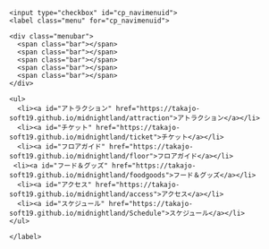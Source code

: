 <html>
  
  <link rel="stylesheet" type="text/css" href="menu.css">
  
  <body>
  
    <input type="checkbox" id="cp_navimenuid">
    <label class="menu" for="cp_navimenuid">

    <div class="menubar">
      <span class="bar"></span>
      <span class="bar"></span>
      <span class="bar"></span>
      <span class="bar"></span>
      <span class="bar"></span>
    </div>

    <ul>
      <li><a id="アトラクション" href="https://takajo-soft19.github.io/midnightland/attraction">アトラクション</a></li>
      <li><a id="チケット" href="https://takajo-soft19.github.io/midnightland/ticket">チケット</a></li>
      <li><a id="フロアガイド" href="https://takajo-soft19.github.io/midnightland/floor">フロアガイド</a></li>
     <li><a id="フード＆グッズ" href="https://takajo-soft19.github.io/midnightland/foodgoods">フード＆グッズ</a></li>
      <li><a id="アクセス" href="https://takajo-soft19.github.io/midnightland/access">アクセス</a></li>
      <li><a id="スケジュール" href="https://takajo-soft19.github.io/midnightland/Schedule">スケジュール</a></li>
    </ul>

    </label>
   
  </body>
  
</html>

